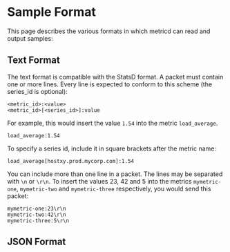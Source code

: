 Sample Format
=============

This page describes the various formats in which metricd can read and output
samples:


Text Format
-----------

The text format is compatible with the StatsD format. A packet must contain
one or more lines. Every line is expected to conform to this scheme
(the series_id is optional):

    <metric_id>:<value>
    <metric_id>[<series_id>]:value

For example, this would insert the value `1.54` into the metric `load_average`.

    load_average:1.54

To specify a series id, include it in square brackets after the metric name:

    load_average[hostxy.prod.mycorp.com]:1.54

You can include more than one line in a packet. The lines may be separated with
`\n` or `\r\n`. To insert the values 23, 42 and 5 into the metrics
`mymetric-one`, `mymetric-two` and `mymetric-three` respectively, you would send
this packet:

    mymetric-one:23\r\n
    mymetric-two:42\r\n
    mymetric-three:5\r\n



JSON Format
-----------
